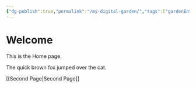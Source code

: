 ```yaml
---
{"dg-publish":true,"permalink":"/my-digital-garden/","tags":["gardenEntry"]}
---
```



# Welcome

This is the Home page.

The quick brown fox jumped over the cat.

[[Second Page\|Second Page]]
